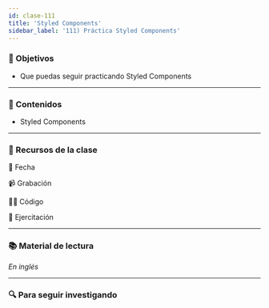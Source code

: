 ```yaml
---
id: clase-111
title: 'Styled Components'
sidebar_label: '111) Práctica Styled Components'
---
```


### 🏁 Objetivos

- Que puedas seguir practicando Styled Components

---

### 📝 Contenidos

- Styled Components

---

### 🚀 Recursos de la clase

📆 Fecha

📹 Grabación

👩‍💻 Código

💪 Ejercitación

---

### 📚 Material de lectura

_En inglés_

---

### 🔍 Para seguir investigando
